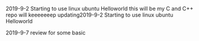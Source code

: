 2019-9-2
Starting to use linux ubuntu 
Helloworld
this will be my C and C++ repo will keeeeeeep updating2019-9-2
Starting to use linux ubuntu 
Helloworld

2019-9-7
review for some basic
